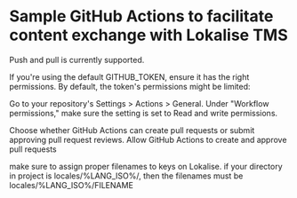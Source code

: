 # Sample GitHub Actions to facilitate content exchange with Lokalise TMS

Push and pull is currently supported.

If you're using the default GITHUB_TOKEN, ensure it has the right permissions. By default, the token's permissions might be limited:

Go to your repository's Settings > Actions > General.
    Under "Workflow permissions," make sure the setting is set to Read and write permissions.


Choose whether GitHub Actions can create pull requests or submit approving pull request reviews.
Allow GitHub Actions to create and approve pull requests


make sure to assign proper filenames to keys on Lokalise. if your directory in project is locales/%LANG_ISO%/, then the filenames must be locales/%LANG_ISO%/FILENAME


